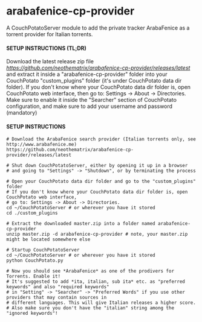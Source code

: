 arabafenice-cp-provider
=======================

A CouchPotatoServer module to add the private tracker ArabaFenice as a torrent provider for Italian torrents.

#### SETUP INSTRUCTIONS (TL;DR)

Download the latest release zip file *https://github.com/neothematrix/arabafenice-cp-provider/releases/latest* and extract it
inside a "arabafenice-cp-provider" folder into your CouchPotato "custom_plugins" folder (it's under CouchPotato data dir folder).
If you don't know where your CouchPotato data dir folder is, open CouchPotato web interface, then go to: Settings -> About -> Directories.
Make sure to enable it inside the "Searcher" section of CouchPotato configuration, and make sure to add your username and password (mandatory)

#### SETUP INSTRUCTIONS

```
# Download the ArabaFenice search provider (Italian torrents only, see http://www.arabafenice.me)
https://github.com/neothematrix/arabafenice-cp-provider/releases/latest

# Shut down CouchPotatoServer, either by opening it up in a browser 
# and going to "Settings" -> "Shutdown", or by terminating the process

# Open your CouchPotato data dir folder and go to the "custom_plugins" folder
# If you don't know where your CouchPotato data dir folder is, open CouchPotato web interface,
# go to: Settings -> About -> Directories.
cd ~/CouchPotatoServer # or wherever you have it stored
cd ./custom_plugins

# Extract the downloaded master.zip into a folder named arabafenice-cp-provider
unzip master.zip -d arabafenice-cp-provider # note, your master.zip might be located somewhere else

# Startup CouchPotatoServer
cd ~/CouchPotatoServer # or wherever you have it stored
python CouchPotato.py

# Now you should see *ArabaFenice* as one of the prodivers for Torrents. Enable it!
# It's suggested to add *ita, italian, sub ita* etc. as "preferred keywords" and also "required keywords"
# in "Setting" -> "Searcher" -> "Preferred Words" if you use other providers that may contain sources in
# different languages. This will give Italian releases a higher score.
# Also make sure you don't have the "italian" string among the "ignored keywords"!
```
